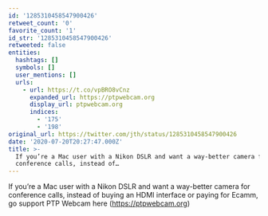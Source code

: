 ```yaml
---
id: '1285310458547900426'
retweet_count: '0'
favorite_count: '1'
id_str: '1285310458547900426'
retweeted: false
entities:
  hashtags: []
  symbols: []
  user_mentions: []
  urls:
    - url: https://t.co/vpBRO8vCnz
      expanded_url: https://ptpwebcam.org
      display_url: ptpwebcam.org
      indices:
        - '175'
        - '198'
original_url: https://twitter.com/jth/status/1285310458547900426
date: '2020-07-20T20:27:47.000Z'
title: >-
  If you’re a Mac user with a Nikon DSLR and want a way-better camera for
  conference calls, instead of…
---
```


If you’re a Mac user with a Nikon DSLR and want a way-better camera for conference calls, instead of buying an HDMI interface or paying for Ecamm, go support PTP Webcam here (https://ptpwebcam.org)